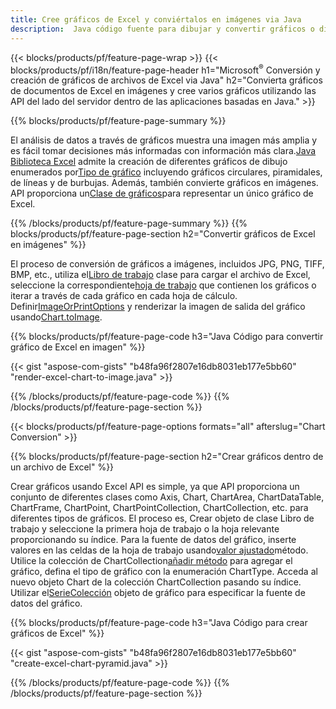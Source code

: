 ```yaml
---
title: Cree gráficos de Excel y conviértalos en imágenes via Java
description:  Java código fuente para dibujar y convertir gráficos o diagramas en Microsoft Excel usando Java Library.
---
```

{{< blocks/products/pf/feature-page-wrap >}}
{{< blocks/products/pf/i18n/feature-page-header h1="Microsoft<sup>&reg;</sup> Conversión y creación de gráficos de archivos de Excel via Java" h2="Convierta gráficos de documentos de Excel en imágenes y cree varios gráficos utilizando las API del lado del servidor dentro de las aplicaciones basadas en Java." >}}


{{% blocks/products/pf/feature-page-summary %}}

 El análisis de datos a través de gráficos muestra una imagen más amplia y es fácil tomar decisiones más informadas con información más clara.[Java Biblioteca Excel](/cells/es/java/) admite la creación de diferentes gráficos de dibujo enumerados por[Tipo de gráfico](https://reference.aspose.com/cells/java/com.aspose.cells/ChartType) incluyendo gráficos circulares, piramidales, de líneas y de burbujas. Además, también convierte gráficos en imágenes. API proporciona un[Clase de gráficos](https://reference.aspose.com/cells/java/com.aspose.cells/Chart)para representar un único gráfico de Excel.

{{% /blocks/products/pf/feature-page-summary %}}
{{% blocks/products/pf/feature-page-section h2="Convertir gráficos de Excel en imágenes" %}}

 El proceso de conversión de gráficos a imágenes, incluidos JPG, PNG, TIFF, BMP, etc., utiliza el[Libro de trabajo](https://reference.aspose.com/java/cells/com.aspose.cells/workbook) clase para cargar el archivo de Excel, seleccione la correspondiente[hoja de trabajo](https://reference.aspose.com/cells/java/com.aspose.cells/worksheet) que contienen los gráficos o iterar a través de cada gráfico en cada hoja de cálculo. Definir[ImageOrPrintOptions](https://reference.aspose.com/cells/java/com.aspose.cells/ImageOrPrintOptions) y renderizar la imagen de salida del gráfico usando[Chart.toImage](https://reference.aspose.com/cells/java/com.aspose.cells/chart#toImage(java.io.OutputStream,%20com.aspose.cells.ImageOrPrintOptions)).


{{% blocks/products/pf/feature-page-code h3="Java Código para convertir gráfico de Excel en imagen" %}}

{{< gist "aspose-com-gists" "b48fa96f2807e16db8031eb177e5bb60" "render-excel-chart-to-image.java" >}}

{{% /blocks/products/pf/feature-page-code %}}
{{% /blocks/products/pf/feature-page-section %}}

{{< blocks/products/pf/feature-page-options formats="all" afterslug="Chart Conversion" >}}


{{% blocks/products/pf/feature-page-section h2="Crear gráficos dentro de un archivo de Excel" %}}

 Crear gráficos usando Excel API es simple, ya que API proporciona un conjunto de diferentes clases como Axis, Chart, ChartArea, ChartDataTable, ChartFrame, ChartPoint, ChartPointCollection, ChartCollection, etc. para diferentes tipos de gráficos. El proceso es, Crear objeto de clase Libro de trabajo y seleccione la primera hoja de trabajo o la hoja relevante proporcionando su índice. Para la fuente de datos del gráfico, inserte valores en las celdas de la hoja de trabajo usando[valor ajustado](https://reference.aspose.com/cells/java/com.aspose.cells/cell#Value)método. Utilice la colección de ChartCollection[añadir método](https://reference.aspose.com/cells/java/com.aspose.cells/chartcollection#add(int,%20int,%20int,%20int,%20int) ) para agregar el gráfico, defina el tipo de gráfico con la enumeración ChartType. Acceda al nuevo objeto Chart de la colección ChartCollection pasando su índice. Utilizar el[SerieColección](https://reference.aspose.com/cells/java/com.aspose.cells/SeriesCollection) objeto de gráfico para especificar la fuente de datos del gráfico.

{{% blocks/products/pf/feature-page-code h3="Java Código para crear gráficos de Excel" %}}

{{< gist "aspose-com-gists" "b48fa96f2807e16db8031eb177e5bb60" "create-excel-chart-pyramid.java" >}}

{{% /blocks/products/pf/feature-page-code %}}
{{% /blocks/products/pf/feature-page-section %}}
